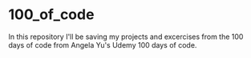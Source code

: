 # 100_of_code

In this repository I'll be saving my projects and excercises from the 100 days of code from  Angela Yu's Udemy 100 days of code.